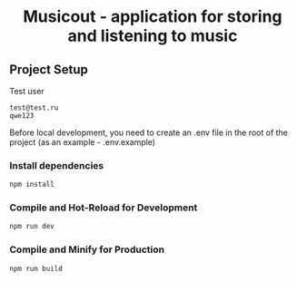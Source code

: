 <h1 align="center">
  Musicout - application for storing and listening to music
</h1>

## Project Setup

Test user
```
test@test.ru
qwe123
```  

Before local development, you need to create an .env file in the root of the project (as an example - .env.example)

### Install dependencies

```sh
npm install
```

### Compile and Hot-Reload for Development

```sh
npm run dev
```

### Compile and Minify for Production

```sh
npm run build
```
